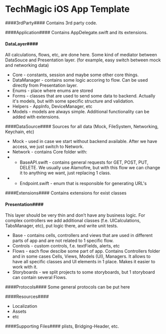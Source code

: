# TechMagic iOS App Template

####3rdParty####
Contains 3rd party code.

####Application####
Contains AppDelegate.swift and its extensions.	

#### DataLayer####
All calculations, flows, etc, are done here.
Some kind of mediator between DataSouce and Presentation layer. (for example, easy switch between mock and networking data)

  * Core - constants, session and maybe some other core things.
  * DataManager - contains some logic accoring to flow. Can be used directly from Presentation layer. 
  * Enums - place where enums are stored
  * Forms - classes that are used to send some data to backend. Actually it's models, but with some specific structure and validation.
  * Helpers - AppInfo, DeviceManager, etc
  * Models - models are always simple. Additional functionality can be added with extensions.

####DataSource####
Sources for all data (Mock, FileSystem, Networking, Keychain, etc)

  * Mock - used in case we start without backend available. After we have access, we just switch to Network.
  * Network - contains Core folder with:
  * * BaseAPI.swift - contains general requests for GET, POST, PUT, DELETE. We usually use Alamofire, but with this flow we can change it to anything we want, just replacing 1 class.
  * * Endpoint.swift - enum that is responsible for generating URL's

####Extensions####
Contains extensions for exist classes

#### Presentation####
This layer should be very thin and don’t have any business logic. For complex controllers we add additional classes (f.e. UICalculations, TabsManager, etc), put logic there, and write unit tests.

  * Base - contains cells, controllers and views that are used in different parts of app and are not related to 1 specific flow.
  * Controls - custom controls, f.e. textFields, alerts, etc
  * Flows - each flow descibe some part of app. Contains Controllers folder and in some cases Cells, Views, Models (UI), Managers. It allows to have all specific classes and UI elements in 1 place. Makes it easier to work with it.  
  * Storyboards - we split projects to some storyboards, but 1 storyboard can contain several Flows.

####Protocols####
Some general protocols can be put here

####Resources####
* Localization
* Assets
* etc

####Supporting Files####
plists, Bridging-Header, etc.








